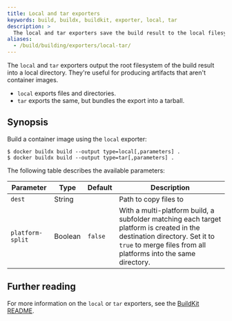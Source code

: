 ```yaml
---
title: Local and tar exporters
keywords: build, buildx, buildkit, exporter, local, tar
description: >
  The local and tar exporters save the build result to the local filesystem
aliases:
  - /build/building/exporters/local-tar/
---
```


The `local` and `tar` exporters output the root filesystem of the build result
into a local directory. They're useful for producing artifacts that aren't
container images.

- `local` exports files and directories.
- `tar` exports the same, but bundles the export into a tarball.

## Synopsis

Build a container image using the `local` exporter:

```console
$ docker buildx build --output type=local[,parameters] .
$ docker buildx build --output type=tar[,parameters] .
```

The following table describes the available parameters:

| Parameter        | Type    | Default | Description                                                                                                                                                                                 |
|------------------|---------|---------|---------------------------------------------------------------------------------------------------------------------------------------------------------------------------------------------|
| `dest`           | String  |         | Path to copy files to                                                                                                                                                                       |
| `platform-split` | Boolean | `false` | With a multi-platform build, a subfolder matching each target platform is created in the destination directory. Set it to `true` to merge files from all platforms into the same directory. |

## Further reading

For more information on the `local` or `tar` exporters, see the
[BuildKit README](https://github.com/moby/buildkit/blob/master/README.md#local-directory).
